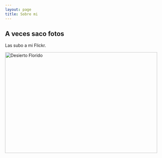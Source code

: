 ```yaml
---
layout: page
title: Sobre mi
---
```



## A veces saco fotos
Las subo a mi Flickr.

<a data-flickr-embed="true" href="https://www.flickr.com/photos/fcasado/albums/72157685522794702" title="Desierto Florido"><img src="https://live.staticflickr.com/4410/37293171191_cdfce5d36f_h.jpg" width="500" height="332" alt="Desierto Florido"></a><script async src="//embedr.flickr.com/assets/client-code.js" charset="utf-8"></script>

